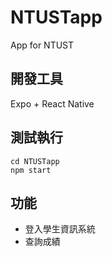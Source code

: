 # NTUSTapp
App for NTUST

## 開發工具
Expo + React Native

## 測試執行
```
cd NTUSTapp
npm start
```

## 功能
- 登入學生資訊系統
- 查詢成績
